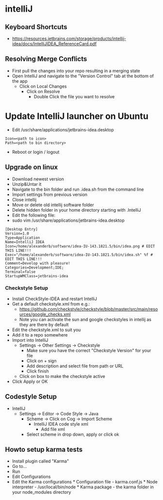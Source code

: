 # intelliJ

## Keyboard Shortcuts
* https://resources.jetbrains.com/storage/products/intellij-idea/docs/IntelliJIDEA_ReferenceCard.pdf

## Resolving Merge Conflicts
* First pull the changes into your repo resulting in a merging state
* Open IntelliJ and navigate to the "Version Control" tab at the bottom of the app
  * Click on Local Changes
    * Click on Resolve
      * Double Click the file you want to resolve

# Update IntelliJ launcher on Ubuntu
* Edit /usr/share/applications/jetbrains-idea.desktop
```
Icon=<path to icon>
Path=<path to bin directory>
```
* Reboot or login / logout

## Upgrade on linux
* Download newest version
* Unzip&Untar it
* Navigate to the bin folder and run .idea.sh from the command line
* Import settings from previous version
* Close intellij
* Move or delete old intellij software folder
* Delete hidden folder in your home directory starting with .IntelliJ<IDEA VERSION>
* Edit the following file:
 * sudo vim /usr/share/applications/jetbrains-idea.desktop
```
[Desktop Entry]
Version=1.0
Type=Application
Name=IntelliJ IDEA
Icon=/home/alexanderb/software/idea-IU-143.1821.5/bin/idea.png # EDIT THIS LINE!!!
Exec="/home/alexanderb/software/idea-IU-143.1821.5/bin/idea.sh" %f # EDIT THIS LINE!!!
Comment=Develop with pleasure!
Categories=Development;IDE;
Terminal=false
StartupWMClass=jetbrains-idea
```

### Checkstyle Setup
* Install CheckStyle-IDEA and restart IntelliJ
* Get a default checkstyle.xml from e.g.:
  * https://github.com/checkstyle/checkstyle/blob/master/src/main/resources/google_checks.xml
  * Note you can activate the sun and google checkstyles in intellij as they are there by default
* Edit the checkstyle.xml to suit you
* Add it to a repo somewhere
* Import into IntelliJ
  * Settings -> Other Settings -> Checkstyle
    * Make sure you have the correct "Checkstyle Version" for your file
    * Click on + sign
    * Add description and select file from path or URL
    * Click finish
  * Click on box to make the checkstyle active
* Click Apply or OK  

## Codestyle Setup
* IntelliJ
  * Settings -> Editor -> Code Style -> Java
    * Scheme -> Click on Cog -> Import Scheme
      * IntelliJ IDEA code style xml
        * Add file xml
    * Select scheme in drop down, apply or click ok    


## Howto setup karma tests
* Install plugin called "Karma"
* Go to...
 * Run
  * Edit Configurations
   * Edit the Karma configurations
    * Configuration file - karma.conf.js
    * Node interpreter - /usr/local/bin/node
    * Karma package - the karma folder in your node_modules directory
